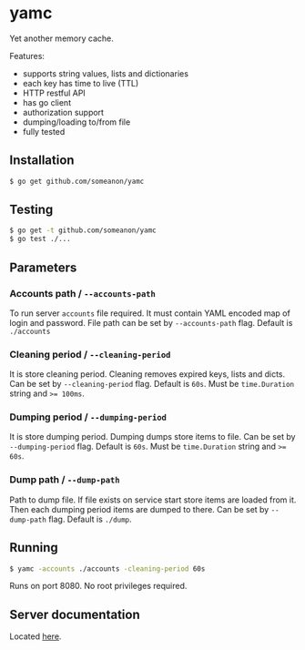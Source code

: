 # yamc
Yet another memory cache.

Features:
* supports string values, lists and dictionaries
* each key has time to live (TTL)
* HTTP restful API
* has go client
* authorization support
* dumping/loading to/from file
* fully tested


## Installation

```bash
$ go get github.com/someanon/yamc
```

## Testing

```bash
$ go get -t github.com/someanon/yamc
$ go test ./...
```

## Parameters

### Accounts path / `--accounts-path`
To run server `accounts` file required. It must contain YAML encoded map of login and password. File path can be set by `--accounts-path` flag. Default is `./accounts`

### Cleaning period / `--cleaning-period`
It is store cleaning period. Cleaning removes expired keys, lists and dicts. Can be set by `--cleaning-period` flag. Default is `60s`. Must be `time.Duration` string and `>= 100ms`.

### Dumping period / `--dumping-period`
It is store dumping period. Dumping dumps store items to file. Can be set by `--dumping-period` flag. Default is `60s`. Must be `time.Duration` string and `>= 60s`. 

### Dump path / `--dump-path`
Path to dump file. If file exists on service start store items are loaded from it. Then each dumping period items are dumped to there. Can be set by `--dump-path` flag. Default is `./dump`.


## Running

```bash
$ yamc -accounts ./accounts -cleaning-period 60s
```

Runs on port 8080. No root privileges required.

## Server documentation

Located [here](https://github.com/someanon/yamc/tree/master/server).
